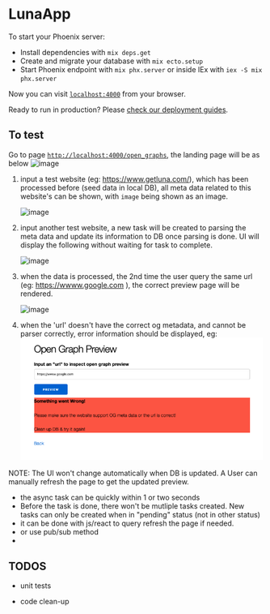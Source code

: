 # LunaApp

To start your Phoenix server:

* Install dependencies with `mix deps.get`
* Create and migrate your database with `mix ecto.setup`
* Start Phoenix endpoint with `mix phx.server` or inside IEx with `iex -S mix phx.server`

Now you can visit [`localhost:4000`](http://localhost:4000) from your browser.

Ready to run in production? Please [check our deployment guides](https://hexdocs.pm/phoenix/deployment.html).

## To test

Go to page [`http://localhost:4000/open_graphs`](http://localhost:4000/open_graphs), the landing page will be as below
      ![image](doc/preview.png)

1) input a test website (eg: <https://www.getluna.com/>), which has been processed before (seed data in local DB), all meta data related to this website's can be shown, with `image` being shown as an image.

    ![image](doc/preview_1.png)

2) input another test website, a new task will be created to parsing the meta data and update its information to DB once parsing is done. UI will display the following without waiting for task to complete.

    ![image](doc/preview_2.png)

3) when the data is processed, the 2nd time the user query the same url (eg: <https://wwww.google.com> ), the correct preview page will be rendered.

    ![image](doc/preview_3.png)

4) when the 'url' doesn't have the correct og metadata, and cannot be parser correctly, error information should be displayed, eg:  
   ![image](doc/preview_error.png)

NOTE: The UI won't change automatically when DB is updated. A User can manually refresh the page to get the updated preview.

* the async task can be quickly within 1 or two seconds
* Before the task is done, there won't be mutliple tasks created. New tasks can only be created when in "pending" status (not in other status)
* it can be done with js/react to query refresh the page if needed.
* or use pub/sub method
*

## TODOS

* unit tests

* code clean-up
